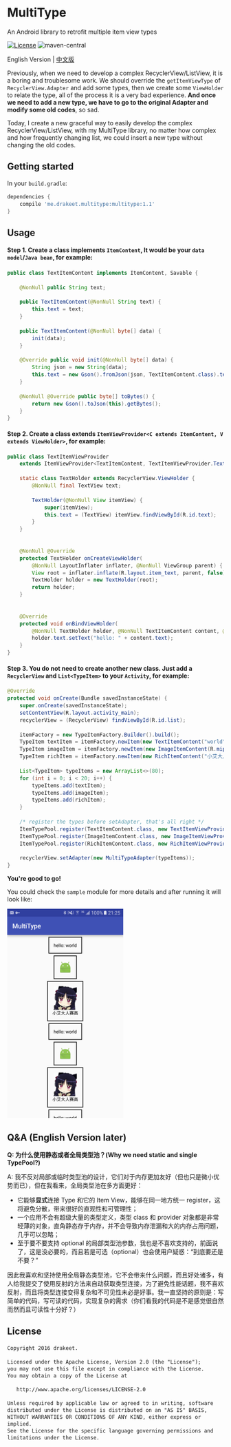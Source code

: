 # MultiType
An Android library to retrofit multiple item view types

[![License](https://img.shields.io/badge/license-Apache%202.0-blue.svg)](https://github.com/drakeet/MultiType/blob/master/LICENSE)
![maven-central](https://img.shields.io/maven-central/v/me.drakeet.multitype/multitype.svg)

English Version | <a href="https://drakeet.me/multitype" target="_blank" rel="nofollow">中文版</a>

Previously, when we need to develop a complex RecyclerView/ListView, it is a boring and troublesome work. 
We should override the `getItemViewType` of `RecyclerView.Adapter` and add some types, 
then we create some `ViewHolder` to relate the type, all of the process it is a very bad experience.
**And once we need to add a new type, we have to go to the original Adapter and modify some old codes**, so sad. 

Today, I create a new graceful way to easily develop the complex RecyclerView/ListView, with my MultiType library, 
no matter how complex and how frequently changing list, we could insert a new type without changing the old codes.

## Getting started

In your `build.gradle`:

```groovy
dependencies {
    compile 'me.drakeet.multitype:multitype:1.1'
}
```

## Usage

#### Step 1. Create a class __implements__ `ItemContent`, It would be your `data model`/`Java bean`, for example:

```java
public class TextItemContent implements ItemContent, Savable {

    @NonNull public String text;

    public TextItemContent(@NonNull String text) {
        this.text = text;
    }

    public TextItemContent(@NonNull byte[] data) {
        init(data);
    }

    @Override public void init(@NonNull byte[] data) {
        String json = new String(data);
        this.text = new Gson().fromJson(json, TextItemContent.class).text;
    }

    @NonNull @Override public byte[] toBytes() {
        return new Gson().toJson(this).getBytes();
    }
}
```

#### Step 2. Create a class extends `ItemViewProvider<C extends ItemContent, V extends ViewHolder>`, for example: 

```java
public class TextItemViewProvider
    extends ItemViewProvider<TextItemContent, TextItemViewProvider.TextHolder> {

    static class TextHolder extends RecyclerView.ViewHolder {
        @NonNull final TextView text;

        TextHolder(@NonNull View itemView) {
            super(itemView);
            this.text = (TextView) itemView.findViewById(R.id.text);
        }
    }


    @NonNull @Override
    protected TextHolder onCreateViewHolder(
        @NonNull LayoutInflater inflater, @NonNull ViewGroup parent) {
        View root = inflater.inflate(R.layout.item_text, parent, false);
        TextHolder holder = new TextHolder(root);
        return holder;
    }


    @Override
    protected void onBindViewHolder(
        @NonNull TextHolder holder, @NonNull TextItemContent content, @NonNull TypeItem typeItem) {
        holder.text.setText("hello: " + content.text);
    }
}
```

#### Step 3. You do not need to create another new class. Just add a `RecyclerView` and `List<TypeItem>` to your `Activity`, for example: 

```java
@Override
protected void onCreate(Bundle savedInstanceState) {
    super.onCreate(savedInstanceState);
    setContentView(R.layout.activity_main);
    recyclerView = (RecyclerView) findViewById(R.id.list);
    
    itemFactory = new TypeItemFactory.Builder().build();
    TypeItem textItem = itemFactory.newItem(new TextItemContent("world"));
    TypeItem imageItem = itemFactory.newItem(new ImageItemContent(R.mipmap.ic_launcher));
    TypeItem richItem = itemFactory.newItem(new RichItemContent("小艾大人赛高", R.mipmap.avatar));
    
    List<TypeItem> typeItems = new ArrayList<>(80);
    for (int i = 0; i < 20; i++) {
        typeItems.add(textItem);
        typeItems.add(imageItem);
        typeItems.add(richItem);
    }

    /* register the types before setAdapter, that's all right */ 
    ItemTypePool.register(TextItemContent.class, new TextItemViewProvider());
    ItemTypePool.register(ImageItemContent.class, new ImageItemViewProvider());
    ItemTypePool.register(RichItemContent.class, new RichItemViewProvider());

    recyclerView.setAdapter(new MultiTypeAdapter(typeItems));
}
```

**You're good to go!** 

You could check the `sample` module for more details and after running it will look like: 

<img src="art/screenshot.png" width=270 height=486/>

## Q&A (English Version later)

**Q: 为什么使用静态或者全局类型池？(Why we need static and single TypePool?)**

A: 我不反对局部或临时类型池的设计，它们对于内存更加友好（但也只是微小优势而已），但在我看来，全局类型池在多方面更好：
- 它能够**显式**连接 Type 和它的 Item View，能够在同一地方统一 register，这将避免分散，带来很好的直观性和可管理性；
- 一个应用不会有超级大量的类型定义，类型 class 和 provider 对象都是非常轻薄的对象，直角静态存于内存，并不会导致内存泄漏和大的内存占用问题，几乎可以忽略；
- 至于要不要支持 optional 的局部类型池参数，我也是不喜欢支持的，前面说了，这是没必要的，而且若是可选（optional）也会使用户疑惑：“到底要还是不要？”

因此我喜欢和坚持使用全局静态类型池，它不会带来什么问题，而且好处诸多，有人给我提交了使用反射的方法来自动获取类型连接，为了避免性能话题，我不喜欢反射，而且将类型连接变得复杂和不可见性未必是好事。我一直坚持的原则是：写简单的代码，写可读的代码，实现复杂的需求（你们看我的代码是不是感觉很自然而然而且可读性十分好？）

License
-------

    Copyright 2016 drakeet.

    Licensed under the Apache License, Version 2.0 (the "License");
    you may not use this file except in compliance with the License.
    You may obtain a copy of the License at

       http://www.apache.org/licenses/LICENSE-2.0

    Unless required by applicable law or agreed to in writing, software
    distributed under the License is distributed on an "AS IS" BASIS,
    WITHOUT WARRANTIES OR CONDITIONS OF ANY KIND, either express or implied.
    See the License for the specific language governing permissions and
    limitations under the License.





